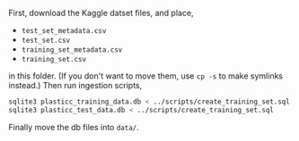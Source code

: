 First, download the Kaggle datset files, and place,

* `test_set_metadata.csv`
* `test_set.csv`
* `training_set_metadata.csv`
* `training_set.csv`

in this folder. (If you don't want to move them, use `cp -s` to make symlinks instead.)
Then run ingestion scripts,

```sh
sqlite3 plasticc_training_data.db < ../scripts/create_training_set.sql
sqlite3 plasticc_test_data.db < ../scripts/create_training_set.sql
```

Finally move the db files into `data/`.
